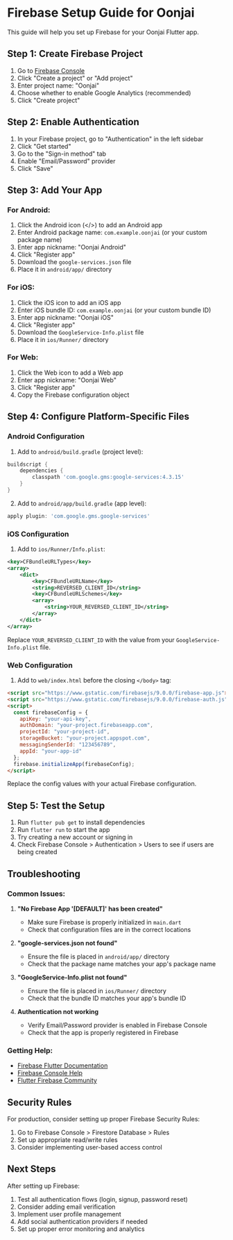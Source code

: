 # Firebase Setup Guide for Oonjai

This guide will help you set up Firebase for your Oonjai Flutter app.

## Step 1: Create Firebase Project

1. Go to [Firebase Console](https://console.firebase.google.com/)
2. Click "Create a project" or "Add project"
3. Enter project name: "Oonjai"
4. Choose whether to enable Google Analytics (recommended)
5. Click "Create project"

## Step 2: Enable Authentication

1. In your Firebase project, go to "Authentication" in the left sidebar
2. Click "Get started"
3. Go to the "Sign-in method" tab
4. Enable "Email/Password" provider
5. Click "Save"

## Step 3: Add Your App

### For Android:

1. Click the Android icon (</>) to add an Android app
2. Enter Android package name: `com.example.oonjai` (or your custom package name)
3. Enter app nickname: "Oonjai Android"
4. Click "Register app"
5. Download the `google-services.json` file
6. Place it in `android/app/` directory

### For iOS:

1. Click the iOS icon to add an iOS app
2. Enter iOS bundle ID: `com.example.oonjai` (or your custom bundle ID)
3. Enter app nickname: "Oonjai iOS"
4. Click "Register app"
5. Download the `GoogleService-Info.plist` file
6. Place it in `ios/Runner/` directory

### For Web:

1. Click the Web icon to add a Web app
2. Enter app nickname: "Oonjai Web"
3. Click "Register app"
4. Copy the Firebase configuration object

## Step 4: Configure Platform-Specific Files

### Android Configuration

1. Add to `android/build.gradle` (project level):
```gradle
buildscript {
    dependencies {
        classpath 'com.google.gms:google-services:4.3.15'
    }
}
```

2. Add to `android/app/build.gradle` (app level):
```gradle
apply plugin: 'com.google.gms.google-services'
```

### iOS Configuration

1. Add to `ios/Runner/Info.plist`:
```xml
<key>CFBundleURLTypes</key>
<array>
    <dict>
        <key>CFBundleURLName</key>
        <string>REVERSED_CLIENT_ID</string>
        <key>CFBundleURLSchemes</key>
        <array>
            <string>YOUR_REVERSED_CLIENT_ID</string>
        </array>
    </dict>
</array>
```

Replace `YOUR_REVERSED_CLIENT_ID` with the value from your `GoogleService-Info.plist` file.

### Web Configuration

1. Add to `web/index.html` before the closing `</body>` tag:
```html
<script src="https://www.gstatic.com/firebasejs/9.0.0/firebase-app.js"></script>
<script src="https://www.gstatic.com/firebasejs/9.0.0/firebase-auth.js"></script>
<script>
  const firebaseConfig = {
    apiKey: "your-api-key",
    authDomain: "your-project.firebaseapp.com",
    projectId: "your-project-id",
    storageBucket: "your-project.appspot.com",
    messagingSenderId: "123456789",
    appId: "your-app-id"
  };
  firebase.initializeApp(firebaseConfig);
</script>
```

Replace the config values with your actual Firebase configuration.

## Step 5: Test the Setup

1. Run `flutter pub get` to install dependencies
2. Run `flutter run` to start the app
3. Try creating a new account or signing in
4. Check Firebase Console > Authentication > Users to see if users are being created

## Troubleshooting

### Common Issues:

1. **"No Firebase App '[DEFAULT]' has been created"**
   - Make sure Firebase is properly initialized in `main.dart`
   - Check that configuration files are in the correct locations

2. **"google-services.json not found"**
   - Ensure the file is placed in `android/app/` directory
   - Check that the package name matches your app's package name

3. **"GoogleService-Info.plist not found"**
   - Ensure the file is placed in `ios/Runner/` directory
   - Check that the bundle ID matches your app's bundle ID

4. **Authentication not working**
   - Verify Email/Password provider is enabled in Firebase Console
   - Check that the app is properly registered in Firebase

### Getting Help:

- [Firebase Flutter Documentation](https://firebase.flutter.dev/)
- [Firebase Console Help](https://support.google.com/firebase/)
- [Flutter Firebase Community](https://github.com/FirebaseExtended/flutterfire)

## Security Rules

For production, consider setting up proper Firebase Security Rules:

1. Go to Firebase Console > Firestore Database > Rules
2. Set up appropriate read/write rules
3. Consider implementing user-based access control

## Next Steps

After setting up Firebase:

1. Test all authentication flows (login, signup, password reset)
2. Consider adding email verification
3. Implement user profile management
4. Add social authentication providers if needed
5. Set up proper error monitoring and analytics
